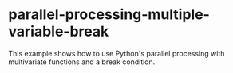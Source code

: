 # parallel-processing-multiple-variable-break
This example shows how to use Python's parallel processing with multivariate functions and a break condition.
